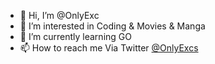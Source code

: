 - 👋 Hi, I’m @OnlyExc
- 👀 I’m interested in Coding & Movies & Manga
- 🌱 I’m currently learning GO
- 📫 How to reach me Via Twitter [@OnlyExcs](https://twitter.com/OnlyExcs)
